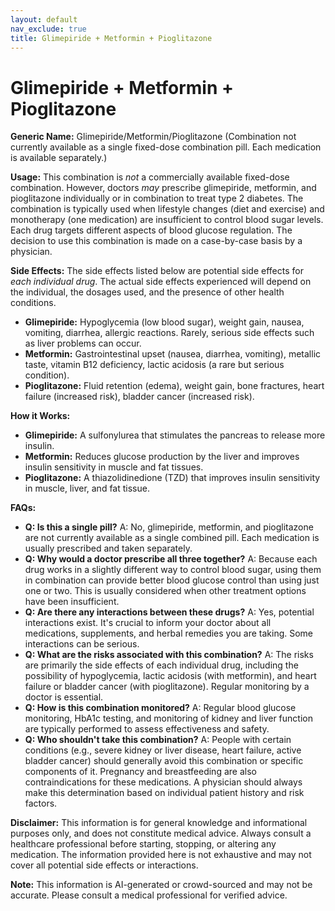 ```yaml
---
layout: default
nav_exclude: true
title: Glimepiride + Metformin + Pioglitazone
---
```


# Glimepiride + Metformin + Pioglitazone

**Generic Name:** Glimepiride/Metformin/Pioglitazone (Combination not currently available as a single fixed-dose combination pill.  Each medication is available separately.)


**Usage:**  This combination is *not* a commercially available fixed-dose combination.  However, doctors *may* prescribe glimepiride, metformin, and pioglitazone individually or in combination to treat type 2 diabetes.  The combination is typically used when lifestyle changes (diet and exercise) and monotherapy (one medication) are insufficient to control blood sugar levels.  Each drug targets different aspects of blood glucose regulation.  The decision to use this combination is made on a case-by-case basis by a physician.


**Side Effects:**  The side effects listed below are potential side effects for *each individual drug*. The actual side effects experienced will depend on the individual, the dosages used, and the presence of other health conditions.

* **Glimepiride:** Hypoglycemia (low blood sugar), weight gain, nausea, vomiting, diarrhea, allergic reactions.  Rarely, serious side effects such as liver problems can occur.
* **Metformin:** Gastrointestinal upset (nausea, diarrhea, vomiting), metallic taste, vitamin B12 deficiency, lactic acidosis (a rare but serious condition).
* **Pioglitazone:** Fluid retention (edema), weight gain, bone fractures, heart failure (increased risk), bladder cancer (increased risk).


**How it Works:**

* **Glimepiride:**  A sulfonylurea that stimulates the pancreas to release more insulin.
* **Metformin:** Reduces glucose production by the liver and improves insulin sensitivity in muscle and fat tissues.
* **Pioglitazone:**  A thiazolidinedione (TZD) that improves insulin sensitivity in muscle, liver, and fat tissue.


**FAQs:**

* **Q: Is this a single pill?** A: No, glimepiride, metformin, and pioglitazone are not currently available as a single combined pill.  Each medication is usually prescribed and taken separately.
* **Q: Why would a doctor prescribe all three together?** A: Because each drug works in a slightly different way to control blood sugar, using them in combination can provide better blood glucose control than using just one or two.  This is usually considered when other treatment options have been insufficient.
* **Q: Are there any interactions between these drugs?** A: Yes, potential interactions exist.  It's crucial to inform your doctor about all medications, supplements, and herbal remedies you are taking.  Some interactions can be serious.
* **Q: What are the risks associated with this combination?** A: The risks are primarily the side effects of each individual drug, including the possibility of hypoglycemia, lactic acidosis (with metformin), and heart failure or bladder cancer (with pioglitazone). Regular monitoring by a doctor is essential.
* **Q:  How is this combination monitored?** A:  Regular blood glucose monitoring, HbA1c testing, and monitoring of kidney and liver function are typically performed to assess effectiveness and safety.
* **Q: Who shouldn't take this combination?** A:  People with certain conditions (e.g., severe kidney or liver disease, heart failure, active bladder cancer) should generally avoid this combination or specific components of it.  Pregnancy and breastfeeding are also contraindications for these medications.  A physician should always make this determination based on individual patient history and risk factors.


**Disclaimer:** This information is for general knowledge and informational purposes only, and does not constitute medical advice. Always consult a healthcare professional before starting, stopping, or altering any medication.  The information provided here is not exhaustive and may not cover all potential side effects or interactions.


**Note:** This information is AI-generated or crowd-sourced and may not be accurate. Please consult a medical professional for verified advice.